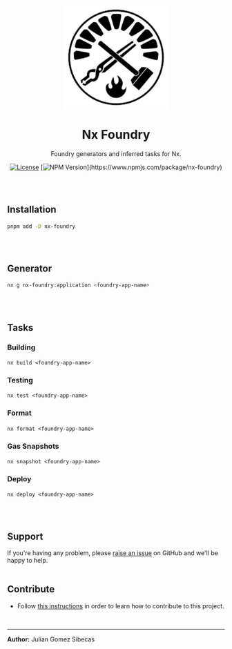 <p align="center"><img src="https://github.com/foundry-rs/foundry/blob/master/.github/logo.png" width="240"></p>

<div align="center">

# Nx Foundry

Foundry generators and inferred tasks for Nx.

[![License](https://img.shields.io/github/license/juliangsibecas/nx-foundry.svg?color=40bb12)](https://github.com/juliangsibecas/nx-foundry/blob/master/LICENSE)
[![NPM Version]([https://img.shields.io/npm/v/nx-foundry.svg](https://img.shields.io/npm/v/nx-foundry.svg))](https://www.npmjs.com/package/nx-foundry)


<br></br>
</div>

## Installation

```bash
pnpm add -D nx-foundry
```
<br></br>
## Generator

```bash
nx g nx-foundry:application <foundry-app-name>
```
<br></br>
## Tasks

### Building
`nx build <foundry-app-name>`

### Testing
`nx test <foundry-app-name>`

### Format
`nx format <foundry-app-name>`

### Gas Snapshots
`nx snapshot <foundry-app-name>`

### Deploy
`nx deploy <foundry-app-name>`

<br></br>
## Support

If you're having any problem, please [raise an issue](https://github.com/juliangsibecas/nx-foundry/issues/new) on GitHub and we'll be happy to help.
<br></br>
## Contribute

- Follow [this instructions](https://github.com/juliangsibecas/nx-foundry/blob/master/CONTRIBUTING.md) in order to learn how to contribute to this project.

</br><hr>
**Author:** Julian Gomez Sibecas
